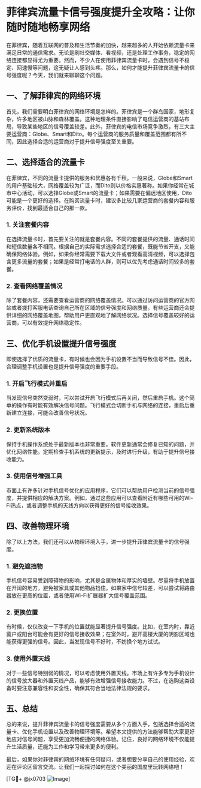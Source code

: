 # 菲律宾流量卡信号强度提升全攻略：让你随时随地畅享网络

在菲律宾，随着互联网的普及和生活节奏的加快，越来越多的人开始依赖流量卡来满足日常的通信需求。无论是刷社交媒体、看视频，还是处理工作事务，稳定的网络连接都显得尤为重要。然而，不少人在使用菲律宾流量卡时，会遇到信号不稳定、网速慢等问题，这无疑让人感到头疼。那么，如何才能提升菲律宾流量卡的信号强度呢？今天，我们就来聊聊这个问题。

## 一、了解菲律宾的网络环境

首先，我们需要明白菲律宾的网络环境是怎样的。菲律宾是一个群岛国家，地形复杂，许多地区被山脉和森林覆盖。这种地理条件直接影响了电信运营商的基站布局，导致某些地区的信号覆盖较差。此外，菲律宾的电信市场竞争激烈，有三大主要运营商：Globe、Smart和Dito。每个运营商的服务质量和覆盖范围都有所不同，因此选择合适的运营商对于提升信号强度至关重要。

## 二、选择适合的流量卡

在菲律宾，不同的流量卡提供的服务和优惠各有千秋。一般来说，Globe和Smart的用户基础较大，网络覆盖较为广泛，而Dito则以价格实惠著称。如果你经常在城市中心活动，可以选择Globe或Smart的流量卡；如果需要在偏远地区使用，Dito可能是一个更好的选择。在购买流量卡时，建议多比较几家运营商的套餐内容和服务评价，找到最适合自己的那一款。

### 1. 关注套餐内容

在选择流量卡时，首先要关注的就是套餐内容。不同的套餐提供的流量、通话时间和短信数量各不相同。根据自己的实际需求选择合适的套餐，既能节省开支，又能确保网络体验。例如，如果你经常需要下载大文件或者观看高清视频，可以选择包含更多流量的套餐；如果是经常打电话的人群，则可以优先考虑通话时间较多的套餐。

### 2. 查看网络覆盖情况

除了套餐内容，还需要查看运营商的网络覆盖情况。可以通过访问运营商的官方网站或者拨打客服电话查询自己所在区域的信号强度和网络质量。有些运营商还会提供详细的网络覆盖地图，帮助用户更直观地了解网络状况。选择信号覆盖较好的运营商，可以有效提升网络稳定性。

## 三、优化手机设置提升信号强度

即使选择了优质的流量卡，有时候也会因为手机设置不当而导致信号不佳。因此，合理调整手机设置也是提升信号强度的重要手段。

### 1. 开启飞行模式并重启

当发现信号突然变弱时，可以尝试开启飞行模式后再关闭，然后重启手机。这个简单的操作有时能有效解决信号问题。飞行模式会切断手机与网络的连接，重启后重新建立连接，可能会改善信号状况。

### 2. 更新系统版本

保持手机操作系统处于最新版本也非常重要。软件更新通常会修复已知的问题，并优化网络性能。定期检查手机系统的更新提示，及时进行升级，有助于提升信号接收能力。

### 3. 使用信号增强工具

市面上有许多针对手机信号优化的应用程序，它们可以帮助用户检测当前的信号强度，并提供相应的解决方案。例如，通过这些应用可以查看附近有哪些可用的Wi-Fi热点，或者调整手机的天线方向以获得更好的信号接收效果。

## 四、改善物理环境

除了以上方法，我们还可以从物理环境入手，进一步提升菲律宾流量卡的信号强度。

### 1. 避免遮挡物

手机信号容易受到障碍物的影响，尤其是金属物体和厚实的墙壁。尽量将手机放置在开阔的地方，避免被家具或其他物品挡住。如果家中信号较差，可以尝试将路由器放在更高的位置，或者使用Wi-Fi扩展器扩大信号覆盖范围。

### 2. 更换位置

有时候，仅仅改变一下手机的位置就能显著提升信号强度。比如，在室内时，靠近窗户或阳台可能会有更好的信号接收效果；在室外时，避开高楼大厦的阴影区域也能获得更强的信号。因此，当发现信号不好时，不妨换个地方试试。

### 3. 使用外置天线

对于一些信号特别弱的情况，可以考虑使用外置天线。市场上有许多专为手机设计的信号放大器和外置天线产品，能够有效增强信号接收能力。不过，在选购这类设备时要注意兼容性和安全性，确保其符合当地法律法规的要求。

## 五、总结

总的来说，提升菲律宾流量卡的信号强度需要从多个方面入手，包括选择合适的流量卡、优化手机设置以及改善物理环境等。希望本文提供的方法能够帮助大家更好地应对信号问题，享受更加流畅便捷的网络体验。记住，良好的网络环境不仅能提升生活质量，还能为工作和学习带来更多的便利。

最后，如果你对菲律宾的网络环境有任何疑问，或者想要分享自己的使用经验，欢迎在评论区留言交流。让我们一起探讨如何在这个美丽的国度里玩转网络吧！

[TG💪+ @jx0703 ![Image](https://github.com/user-attachments/assets/dbca1d08-cadb-493c-b0ec-ad6f7a83f270)]